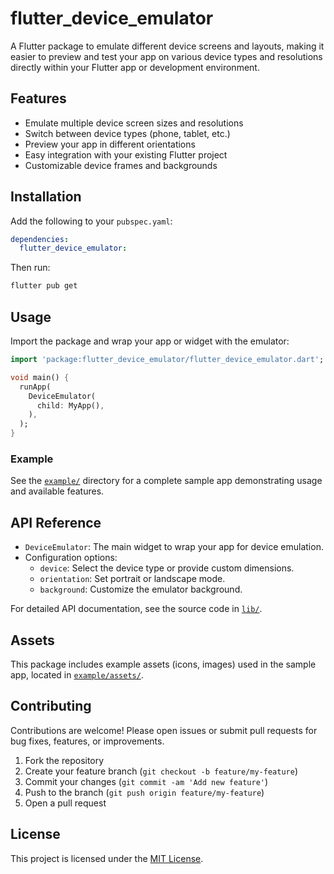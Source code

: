 # flutter_device_emulator

A Flutter package to emulate different device screens and layouts, making it easier to preview and test your app on various device types and resolutions directly within your Flutter app or development environment.

## Features
- Emulate multiple device screen sizes and resolutions
- Switch between device types (phone, tablet, etc.)
- Preview your app in different orientations
- Easy integration with your existing Flutter project
- Customizable device frames and backgrounds

## Installation
Add the following to your `pubspec.yaml`:

```yaml
dependencies:
  flutter_device_emulator:
```

Then run:
```sh
flutter pub get
```

## Usage
Import the package and wrap your app or widget with the emulator:

```dart
import 'package:flutter_device_emulator/flutter_device_emulator.dart';

void main() {
  runApp(
    DeviceEmulator(
      child: MyApp(),
    ),
  );
}
```

### Example
See the [`example/`](example/) directory for a complete sample app demonstrating usage and available features.

## API Reference
- `DeviceEmulator`: The main widget to wrap your app for device emulation.
- Configuration options:
  - `device`: Select the device type or provide custom dimensions.
  - `orientation`: Set portrait or landscape mode.
  - `background`: Customize the emulator background.

For detailed API documentation, see the source code in [`lib/`](lib/).

## Assets
This package includes example assets (icons, images) used in the sample app, located in [`example/assets/`](example/assets/).

## Contributing
Contributions are welcome! Please open issues or submit pull requests for bug fixes, features, or improvements.

1. Fork the repository
2. Create your feature branch (`git checkout -b feature/my-feature`)
3. Commit your changes (`git commit -am 'Add new feature'`)
4. Push to the branch (`git push origin feature/my-feature`)
5. Open a pull request

## License
This project is licensed under the [MIT License](LICENSE).
